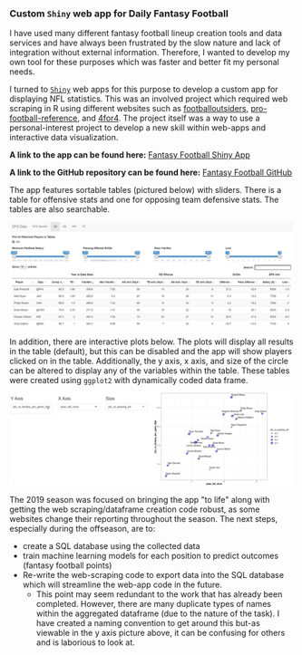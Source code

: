 ### Custom ``Shiny`` web app for Daily Fantasy Football

I have used many different fantasy football lineup creation tools and data services and have always been frustrated by the slow nature and lack of integration without external information. Therefore, I wanted to develop my own tool for these purposes which was faster and better fit my personal needs. 

I turned to [`Shiny`](https://shiny.rstudio.com) web apps for this purpose to develop a custom app for displaying NFL statistics. This was an involved project which required web scraping in R using different websites such as [footballoutsiders](https://www.footballoutsiders.com/stats/nfl), [pro-football-reference](https://www.pro-football-reference.com/), and [4for4](www.4for4.com). The project itself was a way to use a personal-interest project to develop a new skill within web-apps and interactive data visualization. 

**A link to the app can be found here:**  [Fantasy Football Shiny App]( https://mattwittbrodt.shinyapps.io/ff_app/)

**A link to the GitHub repository can be found here:** [Fantasy Football GitHub](https://github.com/MattWittbrodt/ff_app) 



The app features sortable tables (pictured below) with sliders. There is a table for offensive stats and one for opposing team defensive stats. The tables are also searchable.

<img src = "https://raw.githubusercontent.com/MattWittbrodt/website/master/images/shiny_post/qb_table.png" width = "500" />



In addition, there are interactive plots below. The plots will display all results in the table (default), but this can be disabled and the app will show players clicked on in the table. Additionally, the y axis, x axis, and size of the circle can be altered to display any of the variables within the table. These tables were created using ``ggplot2`` with dynamically coded data frame.

<img src = "https://raw.githubusercontent.com/MattWittbrodt/website/master/images/shiny_post/qb_graph.png" width = "500" />



The 2019 season was focused on bringing the app "to life" along with getting the web scraping/dataframe creation code robust, as some websites change their reporting throughout the season. The next steps, especially during the offseason, are to:

- create a SQL database using the collected data
- train machine learning models for each position to predict outcomes (fantasy football points)
- Re-write the web-scraping code to export data into the SQL database which will streamline the web-app code in the future.
  - This point may seem redundant to the work that has already been completed. However, there are many duplicate types of names within the aggregated dataframe (due to the nature of the task). I have created a naming convention to get around this but-as viewable in the y axis picture above, it can be confusing for others and is laborious to look at. 





